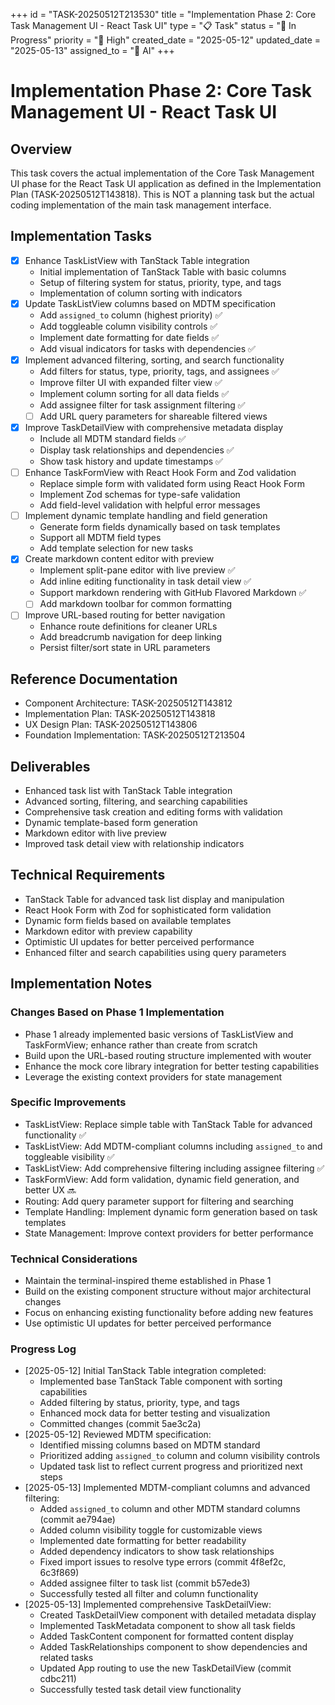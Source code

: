 +++
id = "TASK-20250512T213530"
title = "Implementation Phase 2: Core Task Management UI - React Task UI"
type = "📋 Task"
status = "🔵 In Progress"
priority = "🔼 High"
created_date = "2025-05-12"
updated_date = "2025-05-13"
assigned_to = "🤖 AI"
+++

# Implementation Phase 2: Core Task Management UI - React Task UI

## Overview
This task covers the actual implementation of the Core Task Management UI phase for the React Task UI application as defined in the Implementation Plan (TASK-20250512T143818). This is NOT a planning task but the actual coding implementation of the main task management interface.

## Implementation Tasks
- [x] Enhance TaskListView with TanStack Table integration
  - Initial implementation of TanStack Table with basic columns
  - Setup of filtering system for status, priority, type, and tags
  - Implementation of column sorting with indicators
- [x] Update TaskListView columns based on MDTM specification
  - Add `assigned_to` column (highest priority) ✅
  - Add toggleable column visibility controls ✅
  - Implement date formatting for date fields ✅
  - Add visual indicators for tasks with dependencies ✅
- [x] Implement advanced filtering, sorting, and search functionality
  - Add filters for status, type, priority, tags, and assignees ✅
  - Improve filter UI with expanded filter view ✅
  - Implement column sorting for all data fields ✅
  - Add assignee filter for task assignment filtering ✅
  - [ ] Add URL query parameters for shareable filtered views
- [x] Improve TaskDetailView with comprehensive metadata display
  - Include all MDTM standard fields ✅
  - Display task relationships and dependencies ✅
  - Show task history and update timestamps ✅
- [ ] Enhance TaskFormView with React Hook Form and Zod validation
  - Replace simple form with validated form using React Hook Form
  - Implement Zod schemas for type-safe validation
  - Add field-level validation with helpful error messages
- [ ] Implement dynamic template handling and field generation
  - Generate form fields dynamically based on task templates
  - Support all MDTM field types
  - Add template selection for new tasks
- [x] Create markdown content editor with preview
  - Implement split-pane editor with live preview ✅
  - Add inline editing functionality in task detail view ✅
  - Support markdown rendering with GitHub Flavored Markdown ✅
  - [ ] Add markdown toolbar for common formatting
- [ ] Improve URL-based routing for better navigation
  - Enhance route definitions for cleaner URLs
  - Add breadcrumb navigation for deep linking
  - Persist filter/sort state in URL parameters

## Reference Documentation
- Component Architecture: TASK-20250512T143812
- Implementation Plan: TASK-20250512T143818
- UX Design Plan: TASK-20250512T143806
- Foundation Implementation: TASK-20250512T213504

## Deliverables
- Enhanced task list with TanStack Table integration
- Advanced sorting, filtering, and searching capabilities
- Comprehensive task creation and editing forms with validation
- Dynamic template-based form generation
- Markdown editor with live preview
- Improved task detail view with relationship indicators

## Technical Requirements
- TanStack Table for advanced task list display and manipulation
- React Hook Form with Zod for sophisticated form validation
- Dynamic form fields based on available templates
- Markdown editor with preview capability
- Optimistic UI updates for better perceived performance
- Enhanced filter and search capabilities using query parameters

## Implementation Notes

### Changes Based on Phase 1 Implementation
- Phase 1 already implemented basic versions of TaskListView and TaskFormView; enhance rather than create from scratch
- Build upon the URL-based routing structure implemented with wouter
- Enhance the mock core library integration for better testing capabilities
- Leverage the existing context providers for state management

### Specific Improvements
- TaskListView: Replace simple table with TanStack Table for advanced functionality ✅
- TaskListView: Add MDTM-compliant columns including `assigned_to` and toggleable visibility ✅
- TaskListView: Add comprehensive filtering including assignee filtering ✅
- TaskFormView: Add form validation, dynamic field generation, and better UX 🔜
- Routing: Add query parameter support for filtering and searching
- Template Handling: Implement dynamic form generation based on task templates
- State Management: Improve context providers for better performance

### Technical Considerations
- Maintain the terminal-inspired theme established in Phase 1
- Build on the existing component structure without major architectural changes
- Focus on enhancing existing functionality before adding new features
- Use optimistic UI updates for better perceived performance

### Progress Log
- [2025-05-12] Initial TanStack Table integration completed:
  - Implemented base TanStack Table component with sorting capabilities
  - Added filtering by status, priority, type, and tags
  - Enhanced mock data for better testing and visualization
  - Committed changes (commit 5ae3c2a)
- [2025-05-12] Reviewed MDTM specification:
  - Identified missing columns based on MDTM standard
  - Prioritized adding `assigned_to` column and column visibility controls
  - Updated task list to reflect current progress and prioritized next steps
- [2025-05-13] Implemented MDTM-compliant columns and advanced filtering:
  - Added `assigned_to` column and other MDTM standard columns (commit ae794ae)
  - Added column visibility toggle for customizable views
  - Implemented date formatting for better readability
  - Added dependency indicators to show task relationships
  - Fixed import issues to resolve type errors (commit 4f8ef2c, 6c3f869)
  - Added assignee filter to task list (commit b57ede3)
  - Successfully tested all filter and column functionality
- [2025-05-13] Implemented comprehensive TaskDetailView:
  - Created TaskDetailView component with detailed metadata display
  - Implemented TaskMetadata component to show all task fields
  - Added TaskContent component for formatted content display
  - Added TaskRelationships component to show dependencies and related tasks
  - Updated App routing to use the new TaskDetailView (commit cdbc211)
  - Successfully tested task detail view functionality
